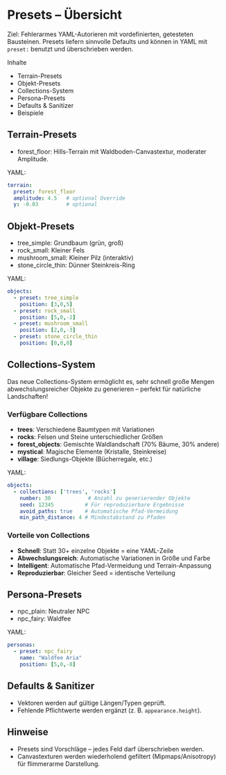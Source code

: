 # Presets – Übersicht

Ziel: Fehlerarmes YAML-Autorieren mit vordefinierten, getesteten Bausteinen. Presets liefern sinnvolle Defaults und können in YAML mit `preset:` benutzt und überschrieben werden.

Inhalte
- Terrain-Presets
- Objekt-Presets
- Collections-System
- Persona-Presets
- Defaults & Sanitizer
- Beispiele

## Terrain-Presets
- forest_floor: Hills-Terrain mit Waldboden-Canvastextur, moderater Amplitude.

YAML:
```yaml
terrain:
  preset: forest_floor
  amplitude: 4.5   # optional Override
  y: -0.03         # optional
```

## Objekt-Presets
- tree_simple: Grundbaum (grün, groß)
- rock_small: Kleiner Fels
- mushroom_small: Kleiner Pilz (interaktiv)
- stone_circle_thin: Dünner Steinkreis-Ring

YAML:
```yaml
objects:
  - preset: tree_simple
    position: [3,0,5]
  - preset: rock_small
    position: [5,0,-2]
  - preset: mushroom_small
    position: [2,0,-3]
  - preset: stone_circle_thin
    position: [0,0,0]
```

## Collections-System

Das neue Collections-System ermöglicht es, sehr schnell große Mengen abwechslungsreicher Objekte zu generieren – perfekt für natürliche Landschaften!

### Verfügbare Collections
- **trees**: Verschiedene Baumtypen mit Variationen
- **rocks**: Felsen und Steine unterschiedlicher Größen  
- **forest_objects**: Gemischte Waldlandschaft (70% Bäume, 30% andere)
- **mystical**: Magische Elemente (Kristalle, Steinkreise)
- **village**: Siedlungs-Objekte (Bücherregale, etc.)

YAML:
```yaml
objects:
  - collections: ['trees', 'rocks']
    number: 30            # Anzahl zu generierender Objekte
    seed: 12345          # Für reproduzierbare Ergebnisse
    avoid_paths: true    # Automatische Pfad-Vermeidung
    min_path_distance: 4 # Mindestabstand zu Pfaden
```

### Vorteile von Collections
- **Schnell**: Statt 30+ einzelne Objekte = eine YAML-Zeile
- **Abwechslungsreich**: Automatische Variationen in Größe und Farbe
- **Intelligent**: Automatische Pfad-Vermeidung und Terrain-Anpassung
- **Reproduzierbar**: Gleicher Seed = identische Verteilung

## Persona-Presets
- npc_plain: Neutraler NPC
- npc_fairy: Waldfee

YAML:
```yaml
personas:
  - preset: npc_fairy
    name: "Waldfee Aria"
    position: [5,0,-8]
```

## Defaults & Sanitizer
- Vektoren werden auf gültige Längen/Typen geprüft.
- Fehlende Pflichtwerte werden ergänzt (z. B. `appearance.height`).

## Hinweise
- Presets sind Vorschläge – jedes Feld darf überschrieben werden.
- Canvastexturen werden wiederholend gefiltert (Mipmaps/Anisotropy) für flimmerarme Darstellung.
